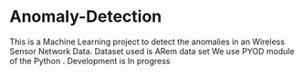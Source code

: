 # Anomaly-Detection

This is a Machine Learning project  to detect the anomalies in an Wireless Sensor Network Data.
Dataset used is ARem data set 
We use PYOD module of the Python .
Development is In progress 
